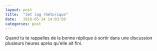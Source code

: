 ```yaml
---
layout: post
title:  "Jet lag rhétorique"
date:   2016-05-14 14:03:50
categories: post
---
```


Quand tu te rappelles de la bonne réplique à sortir dans une discussion plusieurs heures après qu'elle ait fini.